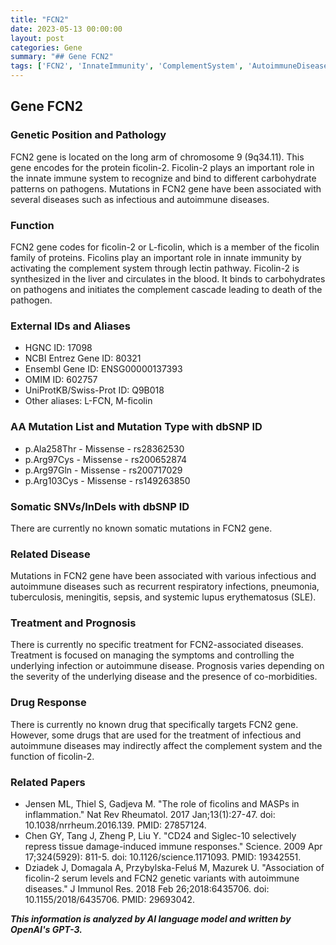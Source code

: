 ```yaml
---
title: "FCN2"
date: 2023-05-13 00:00:00
layout: post
categories: Gene
summary: "## Gene FCN2"
tags: ['FCN2', 'InnateImmunity', 'ComplementSystem', 'AutoimmuneDiseases', 'InfectiousDiseases', 'MissenseMutation', 'LectinPathway', 'Prognosis']
---
```


## Gene FCN2

### Genetic Position and Pathology
FCN2 gene is located on the long arm of chromosome 9 (9q34.11). This gene encodes for the protein ficolin-2. Ficolin-2 plays an important role in the innate immune system to recognize and bind to different carbohydrate patterns on pathogens. Mutations in FCN2 gene have been associated with several diseases such as infectious and autoimmune diseases.

### Function
FCN2 gene codes for ficolin-2 or L-ficolin, which is a member of the ficolin family of proteins. Ficolins play an important role in innate immunity by activating the complement system through lectin pathway. Ficolin-2 is synthesized in the liver and circulates in the blood. It binds to carbohydrates on pathogens and initiates the complement cascade leading to death of the pathogen.

### External IDs and Aliases
- HGNC ID: 17098
- NCBI Entrez Gene ID: 80321
- Ensembl Gene ID: ENSG00000137393
- OMIM ID: 602757
- UniProtKB/Swiss-Prot ID: Q9B018
- Other aliases: L-FCN, M-ficolin

### AA Mutation List and Mutation Type with dbSNP ID
- p.Ala258Thr - Missense - rs28362530
- p.Arg97Cys - Missense - rs200652874
- p.Arg97Gln - Missense - rs200717029
- p.Arg103Cys - Missense - rs149263850

### Somatic SNVs/InDels with dbSNP ID
There are currently no known somatic mutations in FCN2 gene.

### Related Disease
Mutations in FCN2 gene have been associated with various infectious and autoimmune diseases such as recurrent respiratory infections, pneumonia, tuberculosis, meningitis, sepsis, and systemic lupus erythematosus (SLE).

### Treatment and Prognosis
There is currently no specific treatment for FCN2-associated diseases. Treatment is focused on managing the symptoms and controlling the underlying infection or autoimmune disease. Prognosis varies depending on the severity of the underlying disease and the presence of co-morbidities.

### Drug Response
There is currently no known drug that specifically targets FCN2 gene. However, some drugs that are used for the treatment of infectious and autoimmune diseases may indirectly affect the complement system and the function of ficolin-2.

### Related Papers
- Jensen ML, Thiel S, Gadjeva M. "The role of ficolins and MASPs in inflammation." Nat Rev Rheumatol. 2017 Jan;13(1):27-47. doi: 10.1038/nrrheum.2016.139. PMID: 27857124.
- Chen GY, Tang J, Zheng P, Liu Y. "CD24 and Siglec-10 selectively repress tissue damage-induced immune responses." Science. 2009 Apr 17;324(5929): 811-5. doi: 10.1126/science.1171093. PMID: 19342551.
- Dziadek J, Domagala A, Przybylska-Feluś M, Mazurek U. "Association of ficolin-2 serum levels and FCN2 genetic variants with autoimmune diseases." J Immunol Res. 2018 Feb 26;2018:6435706. doi: 10.1155/2018/6435706. PMID: 29693042.

**_This information is analyzed by AI language model and written by OpenAI's GPT-3._**